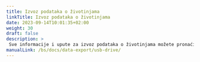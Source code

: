 ```yaml
---
title: Izvoz podataka o životinjama
linkTitle: Izvoz podataka o životinjama
date: 2023-09-14T10:01:35+02:00
weight: 30
draft: false
description: >
 Sve informacije i upute za izvoz podataka o životinjama možete pronaći ovdje
manualLink: /bs/docs/data-export/usb-drive/
---
```

<script>
  window.location.href = "/bs/docs/data-export/usb-drive/";
</script>

